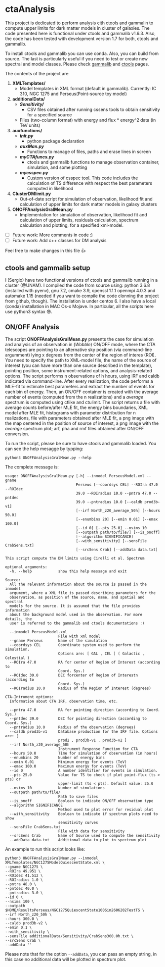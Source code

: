 # ctaAnalysis
This project is dedicated to perform analysis cith ctools and gammalin to compute upper limits for dark matter models in cluster of galaxies.
The code presented here is functional under ctools and gammalib v1.6.3. Also, the code has been tested with development version 1.7 for both, ctools and gammalib.

To install ctools and gammalib you can use conda. Also, you can build from source. The last is particularly useful if you need to test or create new spectral and model classes. Please check [gammalib](http://cta.irap.omp.eu/gammalib/admin/index.html) and [ctools](http://cta.irap.omp.eu/ctools/admin/index.html) pages.

The contents of the project are:

1. **XMLTemplates/**
   * Model templates in XML format (default in gammalib). Currently: IC 310, NGC 1275 and Perseus(Point-source toy model)
2. **additionalData/**
   * ***Sensitivity/***
     - CSV files obtained after running cssens tools to obtain sensitivity for a specified source
   * Files (two-column format) with energy and flux * energy^2  data (in TeV units)
3. **auxfunctions/**
   * ***__init__.py***
     - python package declaration
   * ***auxMan.py***
     - Functions to manage of files, paths and erase lines in screen
   * ***myCTAfuncs.py***
     - ctools and gammalib functions to manage observation container, simulation, and some plotting 
   * ***mycsspec.py***
     - Custom version of csspec tool. This code includes the calculation of TS difference with respect the best parameters computed in likelihood
4. **ClusterDMlimit.py**
   * Out-of-date script for simulation of observation, likelihood fit and calculation of upper limits for dark matter models in galaxy clusters
5. **ONOFFAnalysisGralMean.py**
   * Implementation for simulation of observation, likelihood fit and calculation of upper limits, residuals calculation, spectrum calculation and plotting, for a specified xml-model.

- [ ] Future work: More comments in code :)
- [ ] Future work: Add c++ classes for DM analysis

Feel free to make changes in this file :+1:

## ctools and gammalib setup

I (Sergio) have two functional versions of ctools and gammalib running in a cluster (@UNAM). I compiled the code from source using: python 3.6.8 (installed with pyenv), gnu 7.2, cmake 3.9, openssl 1.1.1 openmpi  4.0.3 and automake 1.15 (needed if you want to compile the code clonning the project from github, though). The installation is under centos 6. I also have a local (conda) installation in MAC Os-x Mojave. In particular, all the scripts here use python3 syntax :sunglasses:.

## ON/OFF Analysis

The script **ONOFFAnalysisGralMean.py** presents the case for simulation and analysis of an observation in (*Wobble*) ON/OFF mode, where the CTA telescopes are pointing to an alternative sky position (via command-line argumment) lying x degrees from the center of the region of interes (ROI). You need to specify the path to XML-model file, the name of the source of interest (you can have more than one source described in the template), pointing position, some instrument-related options, and analysis-related options. The script performs n observations of h hours, using IRF and caldb indicated via command-line. After every realization, the code performs a MLE-fit to estimate best parameters and extract the number of events for each bin of energy. Then, an ON/OFF container is created with the average number of events (computed from the n realizations) and a *average* spectrum is computed using ctlike and ctulimit. The script returns a file with average counts before/after MLE fit, the energy bins boundaries, XML model after MLE fit, histograms with parameter distribution for n realizations, file with parameters obtained after MLE fit, a png image with the map centered in the position of source of interest, a png image with the *average* spectrum plot; arf, pha and rmf files obtained after ON/OFF conversion.

To run the script, please be sure to have ctools and gammalib loaded. You can see the help mesagge by typping:

```python3
python3 ONOFFAnalysisGralMean.py --help
```

The complete message is:

```
usage: ONOFFAnalysisGralMean.py [-h] --inmodel PerseusModel.xml --gname
                                Perseus [--coordsys CEL] --ROIra 47.0 --ROIdec
                                39.0 --ROIradius 10.0 --pntra 47.0 --pntdec
                                39.0 --pntradius 10.0 [--caldb prod3b-v1]
                                [--irf North_z20_average_50h] [--hours 50.0]
                                [--enumbins 20] [--emin 0.01] [--emax 100.0]
                                [--id 0] [--pts 25.0] --nsims 10
                                [--outpath path/to/file/] [--is_onoff]
                                [--algorithm SIGNIFICANCE]
                                [--with_sensitivity] [--sensFile CrabSens.txt]
                                [--srcSens Crab] [--addData data.txt]

This script compute the DM limits using Cirelli et al. Spectrum

optional arguments:
  -h, --help            show this help message and exit

Source:
  All the relevant information about the source is passed in the inmodel
  argument, where a XML file is passed describing parameters for the
  observation, as position of the source, name, and spatial and spectral
  models for the source. It is assumed that the file provides information
  about the background model used in the observation. For more details, the
  user is referred to the gammalib and ctools documentations :)

  --inmodel PerseusModel.xml
                        File with xml model
  --gname Perseus       Name of the simulation
  --coordsys CEL        Coordinate system used to perform the simulation.
                        Options are: [ GAL , CEL ] ( Galactic , Celestial )
  --ROIra 47.0          RA for center of Region of Interest (according to
                        Coord. Sys.)
  --ROIdec 39.0         DEC forcenter of Region of Interestn (according to
                        Coord. Sys.)
  --ROIradius 10.0      Radius of the Region of Interest (degrees)

CTA-Intrument options:
  Information about CTA IRF, observation time, etc.

  --pntra 47.0          RA for pointing direction (according to Coord. Sys.)
  --pntdec 39.0         DEC for pointing direction (according to Coord. Sys.)
  --pntradius 10.0      Radius of the observation (degrees)
  --caldb prod3b-v1     Database production for the IRF file. Options are: [
                        prod2 , prod3b-v1 , prod3b-v2 ]
  --irf North_z20_average_50h
                        Instrument Response Function for CTA
  --hours 50.0          Time for simulation of observation (in hours)
  --enumbins 20         Number of energy bins
  --emin 0.01           Minimum energy for events (TeV)
  --emax 100.0          Maximum energy for events (TeV)
  --id 0                A number identifier for events in simulation.
  --pts 25.0            Value for TS to check if plot point-flux (ts > pts) or
                        upper-limit (ts < pts). Default value: 25.0
  --nsims 10            Number of simulations
  --outpath path/to/file/
                        Path to save files
  --is_onoff            Boolean to indicate ON/OFF observation type
  --algorithm SIGNIFICANCE
                        Method used to plot error for residual plot
  --with_sensitivity    Boolean to indicate if spectrum plots need to show
                        sensitivity curves
  --sensFile CrabSens.txt
                        File with data for sensitivity
  --srcSens Crab        Name of Source used to compute the sensitivity
  --addData data.txt    Additional data to plot in spectrum plot
```

An example to run this script looks like:

```python3
python3 ONOFFAnalysisGralMean.py --inmodel XMLTemplates/NGC1275ModelQuiescentState.xml \
--gname NGC1275 \
--ROIra 49.951 \
--ROIdec 41.512 \
--ROIradius 1.0 \
--pntra 48.0 \
--pntdec 40.0 \
--pntradius 3.0 \
--id 0 \
--nsims 100 \
--outpath $HOME/ResultsPerseus/NGC1275QuiescentState100Sim2606202TestTS \
--irf North_z20_50h \
--hours 300.0 \
--caldb prod3b-v2 \
--emin 0.1 \
--with_sensitivity \
--sensFile additionalData/Sensitivity/CrabSens300.0h.txt \
--srcSens Crab \
--addData ''
```

Please note that for the option ```--addData```, you can pass an empty string, in this case no additional data will be plotted in spectrum plot. 
